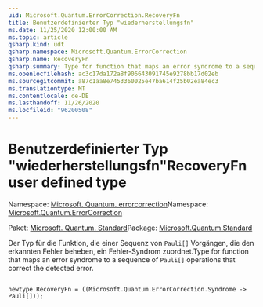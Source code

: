 ```yaml
---
uid: Microsoft.Quantum.ErrorCorrection.RecoveryFn
title: Benutzerdefinierter Typ "wiederherstellungsfn"
ms.date: 11/25/2020 12:00:00 AM
ms.topic: article
qsharp.kind: udt
qsharp.namespace: Microsoft.Quantum.ErrorCorrection
qsharp.name: RecoveryFn
qsharp.summary: Type for function that maps an error syndrome to a sequence of `Pauli[]` operations that correct the detected error.
ms.openlocfilehash: ac3c17da172a8f906643091745e9278bb17d02eb
ms.sourcegitcommit: a87c1aa8e7453360025e47ba614f25b02ea84ec3
ms.translationtype: MT
ms.contentlocale: de-DE
ms.lasthandoff: 11/26/2020
ms.locfileid: "96200508"
---
```

# <a name="recoveryfn-user-defined-type"></a><span data-ttu-id="81ce9-102">Benutzerdefinierter Typ "wiederherstellungsfn"</span><span class="sxs-lookup"><span data-stu-id="81ce9-102">RecoveryFn user defined type</span></span>

<span data-ttu-id="81ce9-103">Namespace: [Microsoft. Quantum. errorcorrection](xref:Microsoft.Quantum.ErrorCorrection)</span><span class="sxs-lookup"><span data-stu-id="81ce9-103">Namespace: [Microsoft.Quantum.ErrorCorrection](xref:Microsoft.Quantum.ErrorCorrection)</span></span>

<span data-ttu-id="81ce9-104">Paket: [Microsoft. Quantum. Standard](https://nuget.org/packages/Microsoft.Quantum.Standard)</span><span class="sxs-lookup"><span data-stu-id="81ce9-104">Package: [Microsoft.Quantum.Standard](https://nuget.org/packages/Microsoft.Quantum.Standard)</span></span>


<span data-ttu-id="81ce9-105">Der Typ für die Funktion, die einer Sequenz von `Pauli[]` Vorgängen, die den erkannten Fehler beheben, ein Fehler-Syndrom zuordnet.</span><span class="sxs-lookup"><span data-stu-id="81ce9-105">Type for function that maps an error syndrome to a sequence of `Pauli[]` operations that correct the detected error.</span></span>

```qsharp

newtype RecoveryFn = ((Microsoft.Quantum.ErrorCorrection.Syndrome -> Pauli[]));
```


